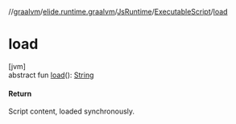 //[graalvm](../../../../index.md)/[elide.runtime.graalvm](../../index.md)/[JsRuntime](../index.md)/[ExecutableScript](index.md)/[load](load.md)

# load

[jvm]\
abstract fun [load](load.md)(): [String](https://kotlinlang.org/api/latest/jvm/stdlib/kotlin/-string/index.html)

#### Return

Script content, loaded synchronously.
